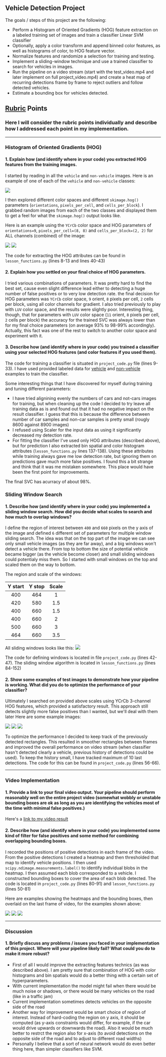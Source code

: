 ## Vehicle Detection Project

The goals / steps of this project are the following:

* Perform a Histogram of Oriented Gradients (HOG) feature extraction on a labeled training set of images and train a classifier Linear SVM classifier
* Optionally, apply a color transform and append binned color features, as well as histograms of color, to HOG feature vector. 
* Normalize features and randomize a selection for training and testing.
* Implement a sliding-window technique and use a trained classifier to search for vehicles in images.
* Run the pipeline on a video stream (start with the test_video.mp4 and later implement on full project_video.mp4) and create a heat map of recurring detections frame by frame to reject outliers and follow detected vehicles.
* Estimate a bounding box for vehicles detected.

[//]: # (Image References)
[image1]: ./output_images/car_not_car.png
[image2]: ./output_images/hog_example_1.png
[image3]: ./output_images/hog_example_2.png
[image4]: ./output_images/sliding_windows.png
[image5]: ./output_images/detection_result_1.png
[image6]: ./output_images/detection_result_2.png
[image7]: ./output_images/detection_result_3.png
[image8]: ./output_images/heat_final_1.png
[image9]: ./output_images/heat_final_2.png
[image10]: ./output_images/heat_final_3.png

## [Rubric](https://review.udacity.com/#!/rubrics/513/view) Points
### Here I will consider the rubric points individually and describe how I addressed each point in my implementation.  

---

### Histogram of Oriented Gradients (HOG)

#### 1. Explain how (and identify where in your code) you extracted HOG features from the training images.

I started by reading in all the `vehicle` and `non-vehicle` images.  Here is an example of one of each of the `vehicle` and `non-vehicle` classes:

![][image1]

I then explored different color spaces and different `skimage.hog()` parameters (`orientations`, `pixels_per_cell`, and `cells_per_block`).  I grabbed random images from each of the two classes and displayed them to get a feel for what the `skimage.hog()` output looks like.

Here is an example using the `YCrCb` color space and HOG parameters of `orientations=9`, `pixels_per_cell=(8, 8)` and `cells_per_block=(2, 2)` for ALL channels (combined) of the image:

![][image2]
![][image3]

The code for extracting the HOG attributes can be found in `lesson_functions.py` (lines 8-13 and lines 40-43)

#### 2. Explain how you settled on your final choice of HOG parameters.

I tried various combinations of parameters. It was pretty hard to find the best set, cause even slight difference lead either to detecting a huge number of false positives or to very low detection rate. the final decision for HOG parameters was `YCrCb` color space, `9` orient, `8` pixels per cell, `2` cells per block, using all color channels for gradient.
I also tried previously to play with `LUV` color space, and the results were slightly poor. Interesting thing, though, that for parameters with `LUV` color space (`11` orient, `8` pixels per cell, `2` cells per block) the accuracy for the trained SVC was always lower than for my final choice parameters (on average 93% to 98-99% accordingly). Actually, this fact was one of the rest to switch to another color space and experiment with it.

#### 3. Describe how (and identify where in your code) you trained a classifier using your selected HOG features (and color features if you used them).

The code for training a classifier is situated in `project_code.py` file (lines 9-33).
I have used provided labeled data for [vehicle](https://s3.amazonaws.com/udacity-sdc/Vehicle_Tracking/vehicles.zip) and [non-vehicle](https://s3.amazonaws.com/udacity-sdc/Vehicle_Tracking/non-vehicles.zip) examples to train the classifier.

Some interesting things that I have discovered for myself during training and tuning different parameters:

* I have tried alignining evenly the numbers of cars and not-cars images for training, but when cleaning up the code I decided to try leave all training data as is and found out that it had no negative impact on the result classifier. I guess that this is because the difference between number of car samples and non-car samples is pretty small (rougly 8600 against 8900 images)
* I refused using Scaler for the input data as using it significantly decreased my detection rate.
* For fitting the classifier I've used only HOG attributes (described above), but for prediction I also extracted bin spatial and color histogram attributes (`lesson_functions.py` lines 137-138). Using these attributes while training always gave me low detection rate, but ignoring them on predictions gave much more false positives. I found this a bit strange and think that it was me mistaken somewhere. This place would have been the first point for improvements.

The final SVC has acurracy of about 98%.

### Sliding Window Search

#### 1. Describe how (and identify where in your code) you implemented a sliding window search.  How did you decide what scales to search and how much to overlap windows?

I define the region of interest between `400` and `660` pixels on the y axis of the image and defined `6` different set of parameters for multiple window sliding search. The idea was that on the top part of the image we can see only small vehicle images (as they are far away), and a big windows won't detect a vehicle there. From top to bottom the size of potential vehicle became bigger (as the vehicle become closer) and small sliding windows could potentialy miss them. So I started with small windows on the top and scaled them on the way to bottom. 

The region and scale of the windows:

| Y start  | Y stop | Scale |
|:--------:|:------:|:-----:|
| 400      | 464    | 1     |
| 420      | 580    | 1.5   |
| 400      | 660    | 1.5   |
| 400      | 660    | 2     |
| 500      | 660    | 3     |
| 464      | 660    | 3.5   |

All sliding windows looks like this:
![][image4]

The code for defining windows is located in file `project_code.py` (lines 42-47). The sliding window algorithm is located in `lesson_functions.py` (lines 84-152)

#### 2. Show some examples of test images to demonstrate how your pipeline is working.  What did you do to optimize the performance of your classifier?

Ultimately I searched on provided above scales using YCrCb 3-channel HOG features, which provided a satisfactory result. This approach still detects slightly more false positives than I wanted, but we'll deal with them later  Here are some example images:

![][image5]
![][image6]
![][image7]

To optimize the performance I decided to keep track of the previously detected rectangles. This resulted in smoother rectangles between frames and improved the overall performance on video stream (when classifier hasn't detected clearly a vehicle, previous history of detections could be used). To keep the history small, I have tracked maximum of 10 last detections. The code for this can be found in `project_code.py` (lines 56-66).

---

### Video Implementation

#### 1. Provide a link to your final video output.  Your pipeline should perform reasonably well on the entire project video (somewhat wobbly or unstable bounding boxes are ok as long as you are identifying the vehicles most of the time with minimal false positives.)
Here's a [link to my video result](./project_video_result.mp4)


#### 2. Describe how (and identify where in your code) you implemented some kind of filter for false positives and some method for combining overlapping bounding boxes.

I recorded the positions of positive detections in each frame of the video. From the positive detections I created a heatmap and then thresholded that map to identify vehicle positions.  I then used `scipy.ndimage.measurements.label()` to identify individual blobs in the heatmap.  I then assumed each blob corresponded to a vehicle.  I constructed bounding boxes to cover the area of each blob detected. The code is located in `project_code.py` (lines 80-91) and `lesson_functions.py` (lines 50-81)  

Here are examples showing the heatmaps and the bounding boxes, then overlaid on the last frame of video, for the examples shown above:

![][image8]
![][image9]
![][image10]

---

### Discussion

#### 1. Briefly discuss any problems / issues you faced in your implementation of this project.  Where will your pipeline likely fail?  What could you do to make it more robust?

* First of all I would improve the extracting features technics (as was described above). I am pretty sure that combination of HOG with color histograms and bin spatials would do a better thing with a certain set of hyperparameters.
* With current implementation the model might fail when there would be much noise or shadows, or there would be many vehicles on the road (like in a traffic jam)
* Current implementation sometimes detects vehicles on the opposite side of the road
* Another way for improvement would be smart choice of region of interest. Instead of hard-coding the region on y axis, it should be computed (as y-axis constraints would differ, for example, if the car would drive upwards or downwards the road). Also it would be much better to restrct the region also for x-axis (to avoid detections on the opposite side of the road and to adjust to different road widths)
* Personally I believe that a sort of neural network would do even better thing here, than simpler classifiers like SVM.

